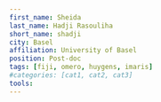 ```yaml
---
first_name: Sheida
last_name: Hadji Rasouliha
short_name: shadji
city: Basel
affiliation: University of Basel
position: Post-doc
tags: [fiji, omero, huygens, imaris]
#categories: [cat1, cat2, cat3]
tools:
---
```

